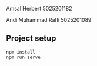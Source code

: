Amsal Herbert       5025201182

Andi Muhammad Rafli 5025201089

## Project setup
```
npm install
npm run serve
